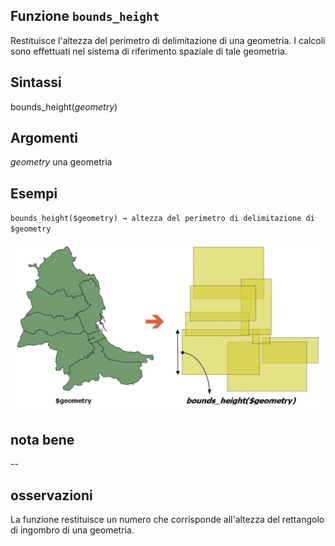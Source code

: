 ## Funzione `bounds_height`

Restituisce l'altezza del perimetro di delimitazione di una geometria. I calcoli sono effettuati nel sistema di riferimento spaziale di tale geometria.

## Sintassi

bounds_height(*geometry*)

## Argomenti

*geometry* una geometria

## Esempi

`bounds_height($geometry) → altezza del perimetro di delimitazione di $geometry`

<img src="/img/bounds/bounds_height1.png">

## nota bene

--

## osservazioni

La funzione restituisce un numero che corrisponde all'altezza del rettangolo di ingombro di una geometria.
